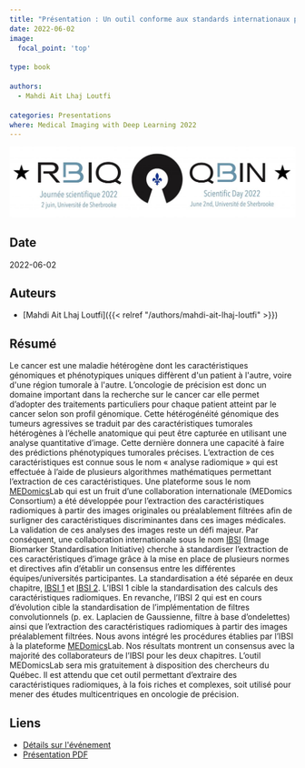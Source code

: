 ```yaml
---
title: "Présentation : Un outil conforme aux standards internationaux pour l’extraction de caractéristiques radiomiques d’images médicales"
date: 2022-06-02
image:
  focal_point: 'top'

type: book

authors:
  - Mahdi Ait Lhaj Loutfi

categories: Presentations
where: Medical Imaging with Deep Learning 2022
---
```


![RBIQ](featured.jpg)

## Date

2022-06-02

## Auteurs

- [Mahdi Ait Lhaj Loutfi]({{< relref "/authors/mahdi-ait-lhaj-loutfi" >}})

## Résumé 

Le cancer est une maladie hétérogène dont les caractéristiques génomiques et phénotypiques uniques 
diffèrent d'un patient à l'autre, voire d'une région tumorale à l'autre. L’oncologie de précision 
est donc un domaine important dans la recherche sur le cancer car elle permet d’adopter des traitements 
particuliers pour chaque patient atteint par le cancer selon son profil génomique. Cette hétérogénéité génomique 
des tumeurs agressives se traduit par des caractéristiques tumorales hétérogènes à l’échelle anatomique 
qui peut être capturée en utilisant une analyse quantitative d’image. Cette dernière donnera une capacité 
à faire des prédictions phénotypiques tumorales précises. L’extraction de ces caractéristiques est connue 
sous le nom « analyse radiomique » qui est effectuée à l’aide de plusieurs algorithmes mathématiques 
permettant l’extraction de ces caractéristiques. Une plateforme sous le nom 
[MEDomics](https://www.medomics.ai/)Lab qui est un fruit 
d’une collaboration internationale (MEDomics Consortium) a été développée pour l’extraction des caractéristiques 
radiomiques à partir des images originales ou préalablement filtrées afin de surligner des caractéristiques 
discriminantes dans ces images médicales. La validation de ces analyses des images reste un défi majeur. 
Par conséquent, une collaboration internationale sous le nom [IBSI](https://theibsi.github.io/) 
(Image Biomarker Standardisation Initiative) 
cherche à standardiser l’extraction de ces caractéristiques d’image grâce à la mise en place de plusieurs 
normes et directives afin d’établir un consensus entre les différentes équipes/universités participantes. 
La standardisation a été séparée en deux chapitre, [IBSI 1](https://theibsi.github.io/ibsi1/) et 
[IBSI 2](https://theibsi.github.io/ibsi2/). L’IBSI 1 cible la standardisation des 
calculs des caractéristiques radiomiques. En revanche, l’IBSI 2 qui est en cours d’évolution cible la 
standardisation de l’implémentation de filtres convolutionnels (p. ex. Laplacien de Gaussienne, filtre 
à base d’ondelettes) ainsi que l’extraction des caractéristiques radiomiques à partir des images préalablement 
filtrées. Nous avons intégré les procédures établies par l’IBSI à la plateforme 
[MEDomics](https://www.medomics.ai/)Lab. Nos résultats 
montrent un consensus avec la majorité des collaborateurs de l’IBSI pour les deux chapitres. L’outil 
MEDomicsLab sera mis gratuitement à disposition des chercheurs du Québec. Il est attendu que cet outil 
permettant d’extraire des caractéristiques radiomiques, à la fois riches et complexes, soit utilisé pour 
mener des études multicentriques en oncologie de précision.

## Liens

- [Détails sur l'événement](https://event.fourwaves.com/fr/qbinscientificday2022/resumes/1277c5e9-e4bf-4739-9265-d21af534e94f)
- [Présentation PDF](https://cdn.fourwaves.com/static/media/formdata/985f0c64-8ac6-4c6f-a03c-146a28691c26/dd5a0f94-52a1-4c97-8ca9-20fd067fc568.pdf)
